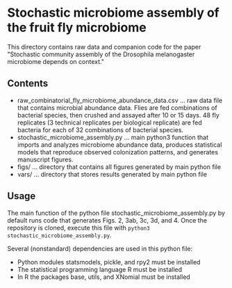 Stochastic microbiome assembly of the fruit fly microbiome
==========================================================

This directory contains raw data and companion code for the paper "Stochastic
community assembly of the Drosophila melanogaster microbiome depends on
context."


Contents
--------
+ raw_combinatorial_fly_microbiome_abundance_data.csv ...
    raw data file that contains microbial abundance data. Flies are fed
    combinations of bacterial species, then crushed and assayed after 10 or 15
    days. 48 fly replicates (3 technical replicates per biological replicate)
    are fed bacteria for each of 32 combinations of bacterial species.
+ stochastic_microbiome_assembly.py ...
    main python3 function that imports and analyzes microbiome abundance data,
    produces statistical models that reproduce observed colonization patterns,
    and generates manuscript figures.
+ figs/ ... directory that contains all figures generated by main python file
+ vars/ ... directory that stores results generated by main python file


Usage
-----
The main function of the python file stochastic_microbiome_assembly.py by
default runs code that generates Figs. 2, 3ab, 3c, 3d, and 4. Once the
repository is cloned, execute this file with
`python3 stochastic_microbiome_assembly.py`.

Several (nonstandard) dependencies are used in this python file:
+ Python modules statsmodels, pickle, and rpy2 must be installed
+ The statistical programming language R must be installed
+ In R the packages base, utils, and XNomial must be installed
